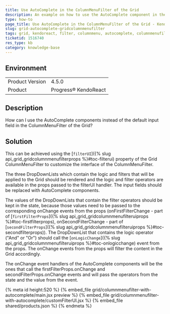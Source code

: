 ```yaml
---
title: Use AutoComplete in the ColumnMenuFilter of the Grid
description: An example on how to use the AutoComplete component in the ColumnMenuFilter of KendoReact Grid.
type: how-to
page_title: Use AutoComplete in the ColumnMenuFilter of the Grid - KendoReact Grid
slug: grid-autocomplete-gridcolumnmenufilter
tags: grid, kendoreact, filter, columnmenu, autocomplete, columnmenufilter
ticketid: 1516740
res_type: kb
category: knowledge-base
---
```


## Environment

<table>
    <tbody>
	    <tr>
	    	<td>Product Version</td>
	    	<td>4.5.0</td>
	    </tr>
	    <tr>
	    	<td>Product</td>
	    	<td>Progress® KendoReact</td>
	    </tr>
    </tbody>
</table>


## Description

How can I use the AutoComplete components instead of the default input field in the ColumnMenuFilter of the Grid?

## Solution

This can be achieved using the [`filterUI`]({% slug api_grid_gridcolumnmenufilterprops %}#toc-filterui) property of the Grid ColumnMenuFilter to customize the interface of the ColumnMenuFilter.

The three DropDownLists which contain the logic and filters that will be applied to the Grid should be rendered and the logic and filter operators are available in the props passed to the filterUI handler. The input fields should be replaced with AutoComplete components.

The values of the DropDownLists that contain the filter operators should be kept in the state, because those values need to be passed to the corresponding onChange events from the props (onFirstFilterChange - part of [`firstFilterProps`]({% slug api_grid_gridcolumnmenufilteruiprops %}#toc-firstfilterprops), onSecondFilterChange - part of [`secondFilterProps`]({% slug api_grid_gridcolumnmenufilteruiprops %}#toc-secondfilterprops)). The DropDownList that contains the logic operator ("And" or "Or") should call the [`onLogicChange`]({% slug api_grid_gridcolumnmenufilteruiprops %}#toc-onlogicchange) event from the props. The onChange events from the props will filter the content in the Grid accordingly. 

The onChange event handlers of the AutoComplete components will be the ones that call the firstFilterProps.onChange and secondFilterProps.onChange events and will pass the operators from the state and the value from the event.


{% meta id height:520 %}
{% embed_file grid/columnmenufilter-with-autocomplete/main.jsx preview %}
{% embed_file grid/columnmenufilter-with-autocomplete/customFilterUI.jsx %}
{% embed_file shared/products.json %}
{% endmeta %}
